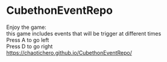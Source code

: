 # CubethonEventRepo
 Enjoy the game:<br />
 this game includes events that will be trigger at different times<br />
 Press A to go left<br />
 Press D to go right<br />
https://chaotichero.github.io/CubethonEventRepo/
